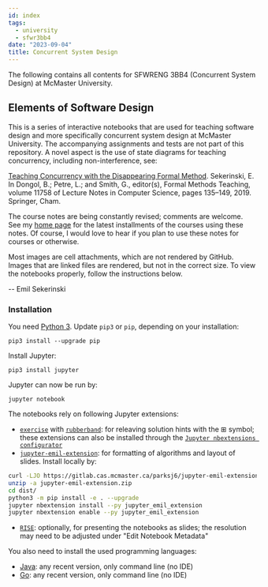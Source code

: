 ```yaml
---
id: index
tags:
  - university
  - sfwr3bb4
date: "2023-09-04"
title: Concurrent System Design
---
```


The following contains all contents for SFWRENG 3BB4 (Concurrent System Design) at McMaster University.

## Elements of Software Design

This is a series of interactive notebooks that are used for teaching software design and more specifically concurrent system design at McMaster University. The accompanying assignments and tests are not part of this repository. A novel aspect is the use of state diagrams for teaching concurrency, including non-interference, see:

[Teaching Concurrency with the Disappearing Formal Method](http://doi.org/10.1007/978-3-030-32441-4_9). Sekerinski, E. In Dongol, B.; Petre, L.; and Smith, G., editor(s), Formal Methods Teaching, volume 11758 of Lecture Notes in Computer Science, pages 135–149, 2019. Springer, Cham.

The course notes are being constantly revised; comments are welcome. See my [home page](http://www.cas.mcmaster.ca/~emil/) for the latest installments of the courses using these notes. Of course, I would love to hear if you plan to use these notes for courses or otherwise.

Most images are cell attachments, which are not rendered by GitHub. Images that are linked files are rendered, but not in the correct size. To view the notebooks properly, follow the instructions below.

-- Emil Sekerinski

### Installation

You need [Python 3](https://www.python.org/downloads/). Update `pip3` or `pip`, depending on your installation:

    pip3 install --upgrade pip

Install Jupyter:

    pip3 install jupyter

Jupyter can now be run by:

    jupyter notebook

The notebooks rely on following Jupyter extensions:

- [`exercise`](https://jupyter-contrib-nbextensions.readthedocs.io/en/latest/nbextensions/exercise/readme.html) with [`rubberband`](https://jupyter-contrib-nbextensions.readthedocs.io/en/latest/nbextensions/rubberband/readme.html): for releaving solution hints with the ⊞ symbol; these extensions can also be installed through the [`Jupyter nbextensions configurator`](https://github.com/ipython-contrib/jupyter_contrib_nbextensions)
- [`jupyter-emil-extension`](https://gitlab.cas.mcmaster.ca/parksj6/jupyter-se3bb4-extension): for formatting of algorithms and layout of slides. Install locally by:

```sh
curl -LJO https://gitlab.cas.mcmaster.ca/parksj6/jupyter-emil-extension/-/jobs/artifacts/master/download?job=build
unzip -a jupyter-emil-extension.zip
cd dist/
python3 -m pip install -e . --upgrade
jupyter nbextension install --py jupyter_emil_extension
jupyter nbextension enable --py jupyter_emil_extension
```

- [`RISE`](https://github.com/damianavila/RISE): optionally, for presenting the notebooks as slides; the resolution may need to be adjusted under "Edit Notebook Metadata"

You also need to install the used programming languages:

- [Java](https://java.com/en/download/): any recent version, only command line (no IDE)
- [Go](https://golang.org/dl/): any recent version, only command line (no IDE)
